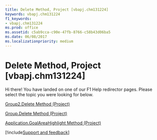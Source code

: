 ```yaml
---
title: Delete Method, Project [vbapj.chm131224]
keywords: vbapj.chm131224
f1_keywords:
- vbapj.chm131224
ms.prod: office
ms.assetid: c5ab9cca-c90e-47fb-8766-c58b43d06ba5
ms.date: 06/08/2017
ms.localizationpriority: medium
---
```



# Delete Method, Project [vbapj.chm131224]

Hi there! You have landed on one of our F1 Help redirector pages. Please select the topic you were looking for below.

[Group2.Delete Method (Project)](https://msdn.microsoft.com/library/eca2163c-03a4-a349-6db8-8d43a7351548%28Office.15%29.aspx)

[Group.Delete Method (Project)](https://msdn.microsoft.com/library/dd115060-a5e9-bf29-2b1f-6080a22efd25%28Office.15%29.aspx)

[Application.GoalAreaHighlight Method (Project)](https://msdn.microsoft.com/library/56146d8b-f986-0ba7-3661-26b508db3ec8%28Office.15%29.aspx)

[!include[Support and feedback](~/includes/feedback-boilerplate.md)]